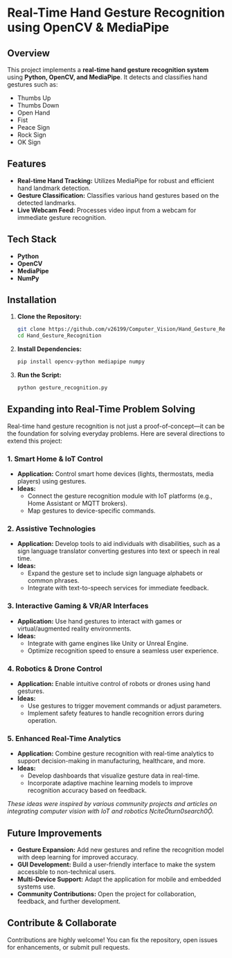 # Real-Time Hand Gesture Recognition using OpenCV & MediaPipe

## Overview  
This project implements a **real-time hand gesture recognition system** using **Python, OpenCV, and MediaPipe**. It detects and classifies hand gestures such as:  
- Thumbs Up  
- Thumbs Down  
- Open Hand  
- Fist  
- Peace Sign  
- Rock Sign  
- OK Sign  

## Features  
- **Real-time Hand Tracking:** Utilizes MediaPipe for robust and efficient hand landmark detection.  
- **Gesture Classification:** Classifies various hand gestures based on the detected landmarks.  
- **Live Webcam Feed:** Processes video input from a webcam for immediate gesture recognition.

## Tech Stack  
- **Python**
- **OpenCV**
- **MediaPipe**
- **NumPy**

## Installation  
1. **Clone the Repository:**  
   ```bash
   git clone https://github.com/v26199/Computer_Vision/Hand_Gesture_Recognition.git
   cd Hand_Gesture_Recognition
   ```
2. **Install Dependencies:**  
   ```bash
   pip install opencv-python mediapipe numpy
   ```
3. **Run the Script:**  
   ```bash
   python gesture_recognition.py
   ```

## Expanding into Real-Time Problem Solving  
Real-time hand gesture recognition is not just a proof-of-concept—it can be the foundation for solving everyday problems. Here are several directions to extend this project:

### 1. Smart Home & IoT Control  
- **Application:** Control smart home devices (lights, thermostats, media players) using gestures.  
- **Ideas:**  
  - Connect the gesture recognition module with IoT platforms (e.g., Home Assistant or MQTT brokers).  
  - Map gestures to device-specific commands.

### 2. Assistive Technologies  
- **Application:** Develop tools to aid individuals with disabilities, such as a sign language translator converting gestures into text or speech in real time.  
- **Ideas:**  
  - Expand the gesture set to include sign language alphabets or common phrases.  
  - Integrate with text-to-speech services for immediate feedback.

### 3. Interactive Gaming & VR/AR Interfaces  
- **Application:** Use hand gestures to interact with games or virtual/augmented reality environments.  
- **Ideas:**  
  - Integrate with game engines like Unity or Unreal Engine.  
  - Optimize recognition speed to ensure a seamless user experience.

### 4. Robotics & Drone Control  
- **Application:** Enable intuitive control of robots or drones using hand gestures.  
- **Ideas:**  
  - Use gestures to trigger movement commands or adjust parameters.  
  - Implement safety features to handle recognition errors during operation.

### 5. Enhanced Real-Time Analytics  
- **Application:** Combine gesture recognition with real-time analytics to support decision-making in manufacturing, healthcare, and more.  
- **Ideas:**  
  - Develop dashboards that visualize gesture data in real-time.  
  - Incorporate adaptive machine learning models to improve recognition accuracy based on feedback.

*These ideas were inspired by various community projects and articles on integrating computer vision with IoT and robotics citeturn0search0.*

## Future Improvements  
- **Gesture Expansion:** Add new gestures and refine the recognition model with deep learning for improved accuracy.  
- **GUI Development:** Build a user-friendly interface to make the system accessible to non-technical users.  
- **Multi-Device Support:** Adapt the application for mobile and embedded systems use.  
- **Community Contributions:** Open the project for collaboration, feedback, and further development.

## Contribute & Collaborate  
Contributions are highly welcome! You can fix the repository, open issues for enhancements, or submit pull requests. 
